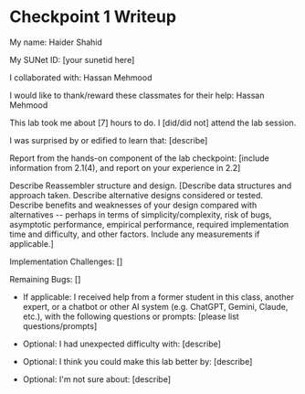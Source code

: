 Checkpoint 1 Writeup
====================

My name: Haider Shahid

My SUNet ID: [your sunetid here]

I collaborated with: Hassan Mehmood

I would like to thank/reward these classmates for their help: Hassan Mehmood

This lab took me about [7] hours to do. I [did/did not] attend the lab session.

I was surprised by or edified to learn that: [describe]

Report from the hands-on component of the lab checkpoint: [include
information from 2.1(4), and report on your experience in 2.2]

Describe Reassembler structure and design. [Describe data structures and
approach taken. Describe alternative designs considered or tested.
Describe benefits and weaknesses of your design compared with
alternatives -- perhaps in terms of simplicity/complexity, risk of
bugs, asymptotic performance, empirical performance, required
implementation time and difficulty, and other factors. Include any
measurements if applicable.]

Implementation Challenges:
[]

Remaining Bugs:
[]

- If applicable: I received help from a former student in this class,
  another expert, or a chatbot or other AI system (e.g. ChatGPT,
  Gemini, Claude, etc.), with the following questions or prompts:
  [please list questions/prompts]

- Optional: I had unexpected difficulty with: [describe]

- Optional: I think you could make this lab better by: [describe]

- Optional: I'm not sure about: [describe]
